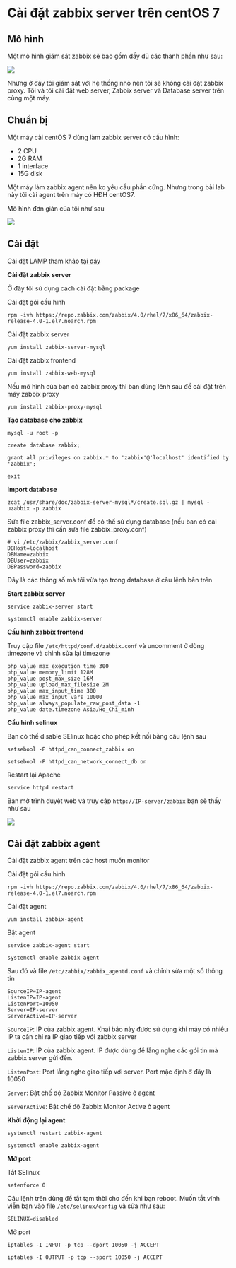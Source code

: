 # Cài đặt zabbix server trên centOS 7

## Mô hình 

Một mô hình giám sát zabbix sẽ bao gồm đầy đủ các thành phần như sau:

![](https://github.com/niemdinhtrong/thuctapsinh/blob/master/NiemDT/Ghichep-zabbix/images/cai-dat/1.jpg)

Nhưng ở đây tôi giám sát với hệ thống nhỏ nên tôi sẽ không cài đặt zabbix proxy. Tôi và tôi cài đặt web server, Zabbix server và Database server trên cùng một máy.

## Chuẩn bị

Một máy cài centOS 7 dùng làm zabbix server có cấu hình:

 * 2 CPU
 * 2G RAM
 * 1 interface
 * 15G disk

Một máy làm zabbix agent nên ko yêu cầu phần cứng. Nhưng trong bài lab này tôi cài agent trên máy có HĐH centOS7.

Mô hình đơn giản của tôi như sau

![](https://github.com/niemdinhtrong/thuctapsinh/blob/master/NiemDT/Ghichep-zabbix/images/cai-dat/2.png)

## Cài đặt

Cài đặt LAMP tham khảo [tại đây](https://github.com/niemdinhtrong/NIEMDT/blob/master/wordpress/docs/LAMP.md)

**Cài đặt zabbix server**

Ở đây tôi sử dụng cách cài đặt bằng package

Cài đặt gói cấu hình

```
rpm -ivh https://repo.zabbix.com/zabbix/4.0/rhel/7/x86_64/zabbix-release-4.0-1.el7.noarch.rpm
```

Cài đặt zabbix server

```
yum install zabbix-server-mysql
```

Cài đặt zabbix frontend

```
yum install zabbix-web-mysql
```

Nếu mô hình của bạn có zabbix proxy thì bạn dùng lênh sau để cài đặt trên máy zabbix proxy

```
yum install zabbix-proxy-mysql
```

**Tạo database cho zabbix**

```
mysql -u root -p

create database zabbix;

grant all privileges on zabbix.* to 'zabbix'@'localhost' identified by 'zabbix';

exit
```

**Import database**

```
zcat /usr/share/doc/zabbix-server-mysql*/create.sql.gz | mysql -uzabbix -p zabbix
```

Sửa file zabbix_server.conf để có thể sử dụng database (nếu ban có cài zabbix proxy thì cẩn sửa file zabbix_proxy.conf)

```
# vi /etc/zabbix/zabbix_server.conf
DBHost=localhost
DBName=zabbix
DBUser=zabbix
DBPassword=zabbix
```

Đây là các thông số mà tôi vừa tạo trong database ở câu lệnh bên trên

**Start zabbix server**

```
service zabbix-server start

systemctl enable zabbix-server
```

**Cấu hình zabbix frontend**

Truy cập file `/etc/httpd/conf.d/zabbix.conf` và uncomment ở dòng timezone và chỉnh sửa lại timezone

```
php_value max_execution_time 300
php_value memory_limit 128M
php_value post_max_size 16M
php_value upload_max_filesize 2M
php_value max_input_time 300
php_value max_input_vars 10000
php_value always_populate_raw_post_data -1
php_value date.timezone Asia/Ho_Chi_minh
```

**Cầu hình selinux**

Bạn có thể disable SElinux hoặc cho phép kết nối bằng câu lệnh sau

```
setsebool -P httpd_can_connect_zabbix on

setsebool -P httpd_can_network_connect_db on
```

Restart lại Apache

```
service httpd restart
```

Bạn mở trình duyệt web và truy cập `http://IP-server/zabbix` bạn sẽ thấy như sau

![](https://github.com/niemdinhtrong/thuctapsinh/blob/master/NiemDT/Ghichep-zabbix/images/cai-dat/3.png)

## Cài đặt zabbix agent

Cài đặt zabbix agent trên các host muốn monitor

Cài đặt gói cấu hình

```
rpm -ivh https://repo.zabbix.com/zabbix/4.0/rhel/7/x86_64/zabbix-release-4.0-1.el7.noarch.rpm
```

Cài đặt agent

```
yum install zabbix-agent
```

Bật agent

```
service zabbix-agent start

systemctl enable zabbix-agent
```

Sau đó và file `/etc/zabbix/zabbix_agentd.conf` và chỉnh sửa một số thông tin

```
SourceIP=IP-agent
ListenIP=IP-agent
ListenPort=10050
Server=IP-server
ServerActive=IP-server
```

`SourceIP`: IP của zabbix agent. Khai báo này được sử dụng khi máy có nhiều IP ta cần chỉ ra IP giao tiếp với zabbix server

`ListenIP`: IP của zabbix agent. IP được dùng để lắng nghe các gói tin mà zabbix server gửi đến.

`ListenPost`: Port lắng nghe giao tiếp với server. Port mặc định ở đây là 10050

`Server`: Bật chế độ Zabbix Monitor Passive ở agent

`ServerActive`: Bật chế độ Zabbix Monitor Active ở agent

**Khởi động lại agent**

```
systemctl restart zabbix-agent

systemctl enable zabbix-agent
```

**Mở port**

Tắt SElinux

```
setenforce 0
```

Câu lệnh trên dùng để tắt tạm thời cho đến khi bạn reboot. Muốn tắt vĩnh viễn bạn vào file `/etc/selinux/config` và sửa như sau:

```
SELINUX=disabled
```

Mở port

```
iptables -I INPUT -p tcp --dport 10050 -j ACCEPT

iptables -I OUTPUT -p tcp --sport 10050 -j ACCEPT
```
